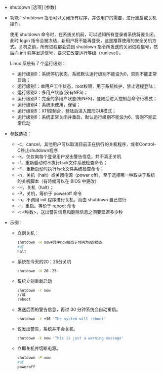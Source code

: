 - shutdown [选项] [参数]

- 功能：shutdown 指令可以关闭所有程序，并依用户的需要，进行重启或关机操作。

  使用 shutdown 命令时，在系统关机前，可以通知所有登录者系统将要关闭。此时 login 指令会被冻结，新用户将不能再登录，这是推荐使用的安全关机方式。关机之前，所有进程都会受到 shutdown 指令所发送的关闭进程信号，然后向 init 程序发送信号，要求它改变运行等级（runlevel）。

  Linux 系统有 7 个运行级别：

  - 运行级别0：系统停机状态，系统默认运行级别不能设为0，否则不能正常启动；
  - 运行级别1：单用户工作状态，root权限，用于系统维护，禁止远程登陆；
  - 运行级别2：多用户状态(没有NFS)；
  - 运行级别3：完全的多用户状态(有NFS)，登陆后进入控制台命令行模式；
  - 运行级别4：系统未使用，保留；
  - 运行级别5：X11控制台，登陆后进入图形GUI模式；
  - 运行级别6：系统正常关闭并重启，默认运行级别不能设为6，否则不能正常启动

- 参数选项：

  - -c，cancel，其他用户可以取消目前正在执行的关机程序，或者Control-C终止shutdown程序
  - -k，仅仅向每个登录用户发出警告信息，并不真正关机
  - -f，重新启动时不执行fsck文件系统检查命令；
  - -F，重新启动时执行fsck文件系统检查命令；
  - -h，关机（halt）或关闭电源（power off），至于选择哪一种取决于系统的关机脚本（有時候可以在 BIOS 中更改）
  - -H，关机（halt）；
  - -P，关机，等价于 poweroff 命令
  - -n，不调用 init 程序进行关机，而由 shutdown 自己进行
  - -r，重启。等价于 reboot 命令
  - -t <秒数>，送出警告信息和删除信息之间要延迟多少秒

- 示例：

  - 立刻关机：

    ```bash
    shotdown -H now#其中now相当于时间为0的状态
    #或
    halt
    ```

  - 系统在今天的20：25分关机

    ```bash
    shutdown -H 20：25
    ```

  - 系统立刻重新启动

    ```bash
    shutdown -r now
    //或
    reboot
    ```

  - 发送后面的警告信息，再过 30 分钟系统会自动重启。

    ```bash
    shutdown -r +30 'The system will reboot' 
    ```

  - 仅发出警告，系统并不会关机。

    ```bash
    shutdown -k now 'This is just a warning message'
    ```

  - 立即关机并切断电源。

    ```bash
    shutdown -P now
    #或
    poweroff
    ```

    

